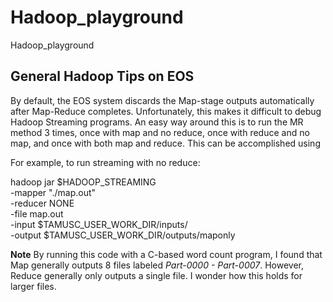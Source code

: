 Hadoop_playground
=================

Hadoop_playground 


General Hadoop Tips on EOS
--------------------------

By default, the EOS system discards the Map-stage outputs automatically after Map-Reduce completes. Unfortunately, this makes it 
difficult to debug Hadoop Streaming programs. An easy way around this is to run the MR method 3 times, once with map and no reduce,
once with reduce and no map, and once with both map and reduce. This can be accomplished using

For example, to run streaming with no reduce:

hadoop jar $HADOOP_STREAMING \
	-mapper "./map.out" \
	-reducer NONE \
    -file map.out \
    -input $TAMUSC_USER_WORK_DIR/inputs/ \
	-output $TAMUSC_USER_WORK_DIR/outputs/maponly 


**Note** By running this code with a C-based word count program, I found that Map generally outputs 8 files 
labeled _Part-0000 - Part-0007_. However, Reduce generally only outputs a single file. I wonder how this holds for larger files.

 